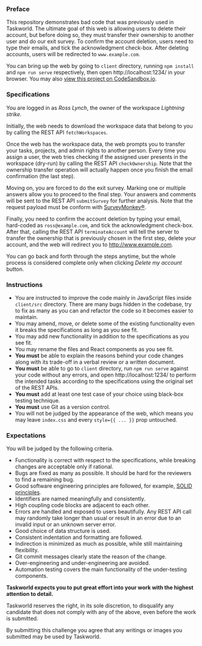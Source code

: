 ### Preface

This repository demonstrates bad code that was previously used in Taskworld. The ultimate goal of this web is allowing users to delete their account, but before doing so, they must transfer their ownership to another user and do our exit survey. To confirm the account deletion, users need to type their emails, and tick the acknowledgment check-box. After deleting accounts, users will be redirected to `www.example.com`.

You can bring up the web by going to `client` directory, running `npm install` and `npm run serve` respectively, then open http://localhost:1234/ in your browser. You may also [view this project on CodeSandbox.io](https://codesandbox.io/s/github/taskworld/account-deletion-challenge/tree/master/client).

### Specifications

You are logged in as _Ross Lynch_, the owner of the workspace _Lightning strike_.

Initially, the web needs to download the workspace data that belong to you by calling the REST API `fetchWorkspaces`.

Once the web has the workspace data, the web prompts you to transfer your tasks, projects, and admin rights to another person. Every time you assign a user, the web tries checking if the assigned user presents in the workspace (dry-run) by calling the REST API `checkOwnership`. Note that the ownership transfer operation will actually happen once you finish the email confirmation (the last step).

Moving on, you are forced to do the exit survey. Marking one or multiple answers allow you to proceed to the final step. Your answers and comments will be sent to the REST API `submitSurvey` for further analysis. Note that the request payload must be conform with [SurveyMonkey®](https://developer.surveymonkey.com/api/v3/#collectors-id-responses).

Finally, you need to confirm the account deletion by typing your email, hard-coded as `ross@example.com`, and tick the acknowledgment check-box. After that, calling the REST API `terminateAccount` will tell the server to transfer the ownership that is previously chosen in the first step, delete your account, and the web will redirect you to http://www.example.com.

You can go back and forth through the steps anytime, but the whole process is considered complete only when clicking _Delete my account_ button.

### Instructions

- You are instructed to improve the code mainly in JavaScript files inside `client/src` directory. There are many bugs hidden in the codebase, try to fix as many as you can and refactor the code so it becomes easier to maintain.
- You may amend, move, or delete some of the existing functionality even it breaks the specifications as long as you see fit.
- You may add new functionality in addition to the specifications as you see fit.
- You may rename the files and React components as you see fit.
- **You must** be able to explain the reasons behind your code changes along with its trade-off in a verbal review or a written document.
- **You must** be able to go to `client` directory, run `npm run serve` against your code without any errors, and open http://localhost:1234/ to perform the intended tasks according to the specifications using the original set of the REST APIs.
- **You must** add at least one test case of your choice using black-box testing technique.
- **You must** use Git as a version control.
- You will not be judged by the appearance of the web, which means you may leave `index.css` and every `style={{ ... }}` prop untouched.

### Expectations

You will be judged by the following criteria.
- Functionality is correct with respect to the specifications, while breaking changes are acceptable only if rational.
- Bugs are fixed as many as possible. It should be hard for the reviewers to find a remaining bug.
- Good software engineering principles are followed, for example, [SOLID principles](https://en.wikipedia.org/wiki/SOLID).
- Identifiers are named meaningfully and consistently.
- High coupling code blocks are adjacent to each other.
- Errors are handled and exposed to users beautifully. Any REST API call may randomly take longer than usual or result in an error due to an invalid input or an unknown server error.
- Good choice of data structure is used.
- Consistent indentation and formatting are followed.
- Indirection is minimized as much as possible, while still maintaining flexibility.
- Git commit messages clearly state the reason of the change.
- Over-engineering and under-engineering are avoided.
- Automation testing covers the main functionality of the under-testing components.

**Taskworld expects you to put great effort into your work with the highest attention to detail.**

Taskworld reserves the right, in its sole discretion, to disqualify any candidate that does not comply with any of the above, even before the work is submitted.

By submitting this challenge you agree that any writings or images you submitted may be used by Taskworld.
